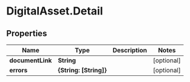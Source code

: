 # DigitalAsset.Detail

## Properties

Name | Type | Description | Notes
------------ | ------------- | ------------- | -------------
**documentLink** | **String** |  | [optional] 
**errors** | **{String: [String]}** |  | [optional] 



